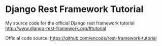 # Django Rest Framework Tutorial
My source code for the official Django rest framework tutorial http://www.django-rest-framework.org/#tutorial

Official code source: https://github.com/encode/rest-framework-tutorial
